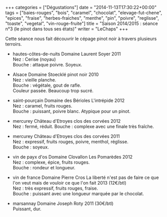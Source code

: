 +++
categories = ["Dégustations"]
date = "2014-11-13T17:30:22+00:00"
tags = ["baies-rouges", "bois", "caramel", "chocolat", "elevage-fut-chene", "epices", "fraise", "herbes-fraiches", "menthe", "pin", "poivre", "reglisse", "toaste", "vegetal", "vin-rouge-fruite"] 
title = "Saison 2014/2015 : séance n°3 (le pinot dans tous ses états)"
writer = "LeChaps"
+++

Cette séance nous fait découvrir le cépage pinot noir à travers plusieurs terroirs.

* hautes-côtes-de-nuits Domaine Laurent Soyer 2011  
Nez : Cerise (noyau)  
Bouche : attaque poivre. Soyeux.

* Alsace Domaine Stoecklé pinot noir 2010 <i class="fa fa-minus-circle"></i>  
Nez : vieille planche.  
Bouche : végétale, gout de rafle.  
Couleur passée. Beaucoup trop sucré.

* saint-pourçain Domaine des Bérioles L'intrépide 2012  
Nez : caramel, fruits rouges.  
Bouche : puissant, poivre blanc. Atypique pour un pinot.

* mercurey Château d'Etroyes clos des corvées 2012  
Nez : fermé, réduit.
Bouche : complexe avec une finale très fraîche.

* mercurey Château d'Etroyes clos des corvées 2011  
Nez : expressif, fruits rouges, poivre, menthol, réglisse.  
Bouche : soyeux.  

* vin de payx d'os Domaine Clovallon Les Pomarèdes 2012 <i class="fa fa-plus-circle"></i> <i class="fa fa-plus-circle"></i>  
Nez : complexe, épice, fruits rouges.  
Bouche : rondeur et longueur.  

* vin de france Domaine Pierre Cros La liberté n'est pas de faire ce que l'on veut mais de vouloir ce que l'on fait 2013 (12€/btl) <i class="fa fa-plus-circle"></i> <i class="fa fa-plus-circle"></i>  
Nez : très expressif, fruits rouges, fraise.  
Bouche : puissant avec une longueur marquée par le chocolat.  

* marsannay Domaine Joseph Roty 2011 (30€/btl)  
Puissant, dur.
